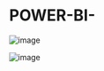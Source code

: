 # POWER-BI-

![image](https://github.com/user-attachments/assets/ab7eb8f2-c9de-4664-add7-d4dd937fba3b)












![image](https://github.com/user-attachments/assets/f7ecd50f-8d89-41d9-a931-c6756342f920)
